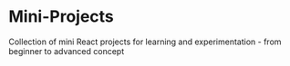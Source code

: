 # Mini-Projects
Collection of mini React projects for learning and experimentation - from beginner to advanced concept
